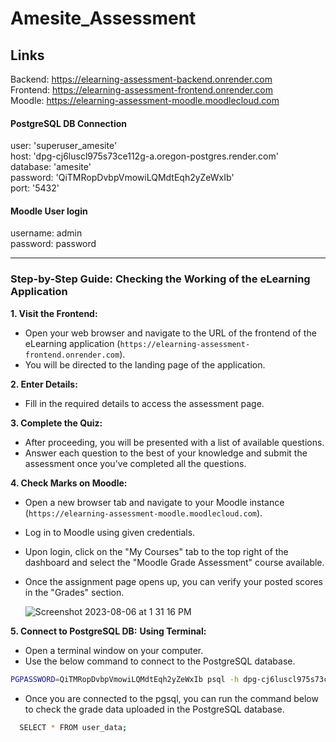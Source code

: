 # Amesite_Assessment

## Links
Backend: https://elearning-assessment-backend.onrender.com <br>
Frontend: https://elearning-assessment-frontend.onrender.com <br>
Moodle: https://elearning-assessment-moodle.moodlecloud.com <br>

#### PostgreSQL DB Connection
user: 'superuser_amesite'<br>
host: 'dpg-cj6luscl975s73ce112g-a.oregon-postgres.render.com'<br>
database: 'amesite'<br>
password: 'QiTMRopDvbpVmowiLQMdtEqh2yZeWxIb'<br>
port: '5432'<br>

#### Moodle User login
username: admin <br>
password: password

<hr>

### Step-by-Step Guide: Checking the Working of the eLearning Application

**1. Visit the Frontend:**
- Open your web browser and navigate to the URL of the frontend of the eLearning application (`https://elearning-assessment-frontend.onrender.com`).
- You will be directed to the landing page of the application.

**2. Enter Details:**
- Fill in the required details to access the assessment page.

**3. Complete the Quiz:**
- After proceeding, you will be presented with a list of available questions.
- Answer each question to the best of your knowledge and submit the assessment once you've completed all the questions.

**4. Check Marks on Moodle:**
- Open a new browser tab and navigate to your Moodle instance (`https://elearning-assessment-moodle.moodlecloud.com`).
- Log in to Moodle using given credentials.
- Upon login, click on the "My Courses" tab to the top right of the dashboard and select the "Moodle Grade Assessment" course available.
- Once the assignment page opens up, you can verify your posted scores in the "Grades" section.

  ![Screenshot 2023-08-06 at 1 31 16 PM](https://github.com/WorkWithSoham/Amesite_Assessment/assets/64754133/0067bc45-5048-423e-8a4a-2e62e7b7f842)
  
**5. Connect to PostgreSQL DB:**
**Using Terminal:**
- Open a terminal window on your computer.
- Use the below command to connect to the PostgreSQL database.

```bash
PGPASSWORD=QiTMRopDvbpVmowiLQMdtEqh2yZeWxIb psql -h dpg-cj6luscl975s73ce112g-a.oregon-postgres.render.com -U superuser_amesite amesite
```

- Once you are connected to the pgsql, you can run the command below to check the grade data uploaded in the PostgreSQL database.
```bash
  SELECT * FROM user_data;
```

